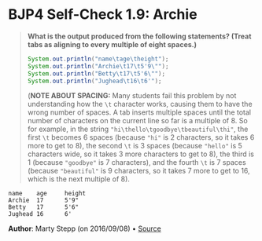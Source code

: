 # BJP4 Self-Check 1.9: Archie

> **What is the output produced from the following statements? (Treat tabs as
> aligning to every multiple of eight spaces.)**
>
> ```java
> System.out.println("name\tage\theight");
> System.out.println("Archie\t17\t5'9\"");
> System.out.println("Betty\t17\t5'6\"");
> System.out.println("Jughead\t16\t6'");
> ```
>
> (**NOTE ABOUT SPACING:** Many students fail this problem by not understanding
> how the `\t` character works, causing them to have the wrong number of spaces.
> A tab inserts multiple spaces until the total number of characters on the
> current line so far is a multiple of 8. So for example, in the string
> `"hi\thello\tgoodbye\tbeautiful\thi"`, the first `\t` becomes 6 spaces
> (because `"hi"` is 2 characters, so it takes 6 more to get to 8), the second
> `\t` is 3 spaces (because `"hello"` is 5 characters wide, so it takes 3 more
> characters to get to 8), the third is 1 (because `"goodbye"` is 7 characters),
> and the fourth `\t` is 7 spaces (because `"beautiful"` is 9 characters, so it
> takes 7 more to get to 16, which is the next multiple of 8).

```
name    age     height
Archie  17      5'9"
Betty   17      5'6"
Jughead 16      6'
```

**Author**: Marty Stepp (on 2016/09/08) • [Source](https://practiceit.cs.washington.edu/problem/view/bjp4/chapter1/s9-Archie)
